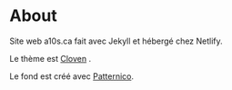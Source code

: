 # About

Site web a10s.ca fait avec Jekyll et hébergé chez Netlify.

Le thème est [Cloven](https://themeforest.net/item/cloven-corporate-business-blogging-jekyll-template/25575974) .

Le fond est créé avec [Patternico](https://patternico.com/#REHn4oJey7FZ5dxn).
